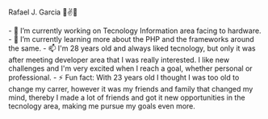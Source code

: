 Rafael J. Garcia 👋✌🚀

<!--
**rafajunior1992/rafajunior1992** is a ✨ _special_ ✨ repository because its `README.md` (this file) appears on your GitHub profile. --!>

- 🔭 I’m currently working on Tecnology Information area facing to hardware.

- 🌱 I’m currently learning more about the PHP and the frameworks around the same.

- 📫 I'm 28 years old and always liked tecnology, but only it was after meeting developer area that I was really interested. I like new challenges and I'm very excited when I reach a goal, whether personal or professional.

- ⚡ Fun fact: With 23 years old I thought I was too old to change my carrer, however it was my friends and family that changed my mind, thereby I made a lot of friends and got it new opportunities in the tecnology area, making me pursue my goals even more.

